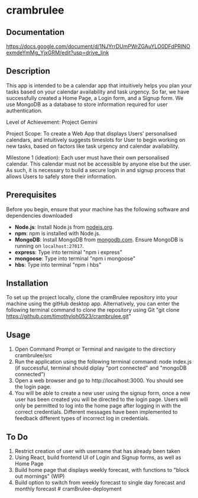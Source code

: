 # crambrulee

## Documentation
 
https://docs.google.com/document/d/1NJYrrDUmPWrZGAuYLO0DFdPRINOexmdeYmMg_YjxGRM/edit?usp=drive_link

## Description

This app is intended to be a calendar app that intuitively helps you plan your tasks based on your calendar availability and task urgency.
So far, we have successfully created a Home Page, a Login form, and a Signup form.
We use MongoDB as a database to store information required for user authentication.

Level of Achievement: Project Gemini

Project Scope: To create a Web App that displays Users' personalised calendars, and intuitively suggests timeslots for User to begin working on new tasks, based on factors like task urgency and calendar availability.

Milestone 1 (ideation): Each user must have their own personalised calendar. This calendar must not be accessible by anyone else but the user. As such, it is necessary to build a secure login in and signup process that allows Users to safely store their information.

## Prerequisites

Before you begin, ensure that your machine has the following software and dependencies downloaded

- **Node.js**: Install Node.js from [nodejs.org](https://nodejs.org/).
- **npm**: npm is installed with Node.js.
- **MongoDB**: Install MongoDB from [mongodb.com](https://www.mongodb.com/). Ensure MongoDB is running on `localhost:27017`.
- **express**: Type into terminal "npm i express"
- **mongoose**: Type into terminal "npm i mongoose"
- **hbs**: Type into terminal "npm i hbs"

## Installation

To set up the project locally, clone the cramBrulee repository into your machine using the gitHub desktop app.
Alternatively, you can enter the following terminal command to clone the repository using Git
"git clone https://github.com/timothyloh0523/crambrulee.git"

## Usage

1. Open Command Prompt or Terminal and navigate to the directiory crambrulee/src
2. Run the application using the following terminal command: node index.js (if successful, terminal should diplay "port connected" and "mongoDB connected")
3. Open a web browser and go to http://localhost:3000. You should see the login page.
4. You will be able to create a new user using the signup form, once a new user has been created you will be directed to the login page. Users will only be permitted to log into the home page after logging in with the correct credentials. Different messages have been implemented to feedback different types of incorrect log in credentials.

## To Do

1. Restrict creation of user with username that has already been taken
2. Using React, build frontend UI of Login and Signup forms, as well as Home Page
3. Build home page that displays weekly forecast, with functions to "block out mornings" (WIP)
4. Build option to switch from weekly forecast to single day forecast and monthly forecast
#   c r a m B r u l e e - d e p l o y m e n t  
 